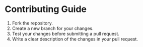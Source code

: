 # Contributing Guide
1. Fork the repository.
2. Create a new branch for your changes.
3. Test your changes before submitting a pull request.
4. Write a clear description of the changes in your pull request.


